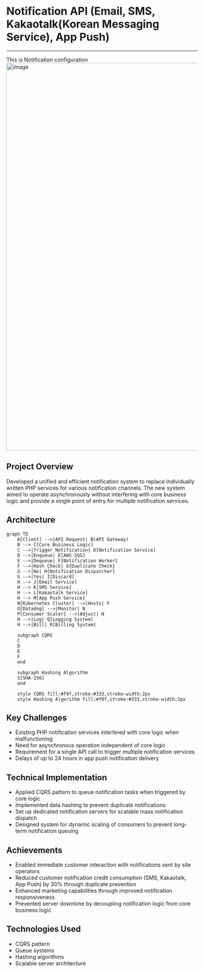 # Notification API (Email, SMS, Kakaotalk(Korean Messaging Service), App Push)

---
This is Notification configuration
<img width="1019" alt="image" src="https://github.com/user-attachments/assets/49e654ba-8c6e-46d1-bdbb-a2eb7535a79e">


## Project Overview
Developed a unified and efficient notification system to replace individually written PHP services for various notification channels. The new system aimed to operate asynchronously without interfering with core business logic and provide a single point of entry for multiple notification services.

## Architecture
```mermaid
graph TD
    A[Client] -->|API Request| B(API Gateway)
    B --> C[Core Business Logic]
    C -->|Trigger Notification| D[Notification Service]
    D -->|Enqueue| E[AWS SQS]
    E -->|Dequeue| F[Notification Worker]
    F -->|Hash Check| G{Duplicate Check}
    G -->|No| H[Notification Dispatcher]
    G -->|Yes| I[Discard]
    H --> J[Email Service]
    H --> K[SMS Service]
    H --> L[Kakaotalk Service]
    H --> M[App Push Service]
    N[Kubernetes Cluster] -->|Hosts| F
    O[Datadog] -->|Monitor| N
    P[Consumer Scaler] -->|Adjust| N
    H -->|Log| Q[Logging System]
    H -->|Bill| R[Billing System]

    subgraph CQRS
    C
    D
    E
    F
    end

    subgraph Hashing Algorithm
    S[SHA-256]
    end

    style CQRS fill:#f9f,stroke:#333,stroke-width:2px
    style Hashing Algorithm fill:#f0f,stroke:#333,stroke-width:2px
```



## Key Challenges
- Existing PHP notification services interfered with core logic when malfunctioning
- Need for asynchronous operation independent of core logic
- Requirement for a single API call to trigger multiple notification services
- Delays of up to 24 hours in app push notification delivery

## Technical Implementation
- Applied CQRS pattern to queue notification tasks when triggered by core logic
- Implemented data hashing to prevent duplicate notifications
- Set up dedicated notification servers for scalable mass notification dispatch
- Designed system for dynamic scaling of consumers to prevent long-term notification queuing

## Achievements
- Enabled immediate customer interaction with notifications sent by site operators
- Reduced customer notification credit consumption (SMS, Kakaotalk, App Push) by 30% through duplicate prevention
- Enhanced marketing capabilities through improved notification responsiveness
- Prevented server downtime by decoupling notification logic from core business logic

## Technologies Used
- CQRS pattern
- Queue systems
- Hashing algorithms
- Scalable server architecture
